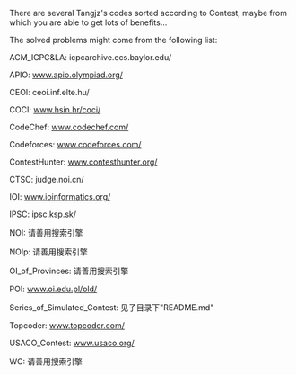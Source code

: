 There are several Tangjz's codes sorted according to Contest, maybe from which you are able to get lots of benefits...

The solved problems might come from the following list:

ACM_ICPC&LA: icpcarchive.ecs.baylor.edu/

APIO: www.apio.olympiad.org/

CEOI: ceoi.inf.elte.hu/

COCI: www.hsin.hr/coci/

CodeChef: www.codechef.com/

Codeforces: www.codeforces.com/

ContestHunter: www.contesthunter.org/

CTSC: judge.noi.cn/

IOI: www.ioinformatics.org/

IPSC: ipsc.ksp.sk/

NOI: 请善用搜索引擎

NOIp: 请善用搜索引擎

OI_of_Provinces: 请善用搜索引擎

POI: www.oi.edu.pl/old/

Series_of_Simulated_Contest: 见子目录下"README.md"

Topcoder: www.topcoder.com/

USACO_Contest: www.usaco.org/

WC: 请善用搜索引擎
